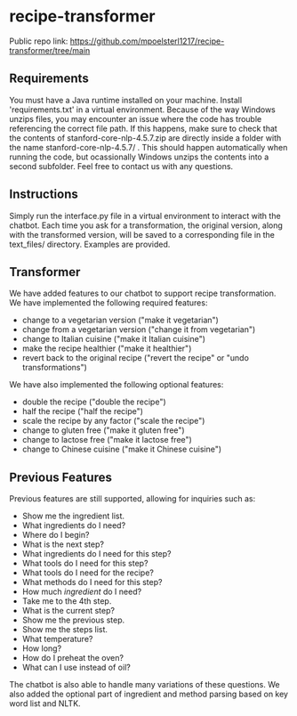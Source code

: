 # recipe-transformer

Public repo link: https://github.com/mpoelsterl1217/recipe-transformer/tree/main

## Requirements

You must have a Java runtime installed on your machine. Install 'requirements.txt' in a virtual environment. Because of the way Windows unzips files, you may encounter an issue where the code has trouble referencing the correct file path. If this happens, make sure to check that the contents of stanford-core-nlp-4.5.7.zip are directly inside a folder with the name stanford-core-nlp-4.5.7/ . This should happen automatically when running the code, but ocassionally Windows unzips the contents into a second subfolder. Feel free to contact us with any questions.

## Instructions

Simply run the interface.py file in a virtual environment to interact with the chatbot. Each time you ask for a transformation, the original version, along with the transformed version, will be saved to a corresponding file in the text_files/ directory. Examples are provided.

## Transformer

We have added features to our chatbot to support recipe transformation. We have implemented the following required features:
- change to a vegetarian version ("make it vegetarian")
- change from a vegetarian version ("change it from vegetarian")
- change to Italian cuisine ("make it Italian cuisine")
- make the recipe healthier ("make it healthier")
- revert back to the original recipe ("revert the recipe" or "undo transformations")

We have also implemented the following optional features:
- double the recipe ("double the recipe")
- half the recipe ("half the recipe")
- scale the recipe by any factor ("scale the recipe")
- change to gluten free ("make it gluten free")
- change to lactose free ("make it lactose free")
- change to Chinese cuisine ("make it Chinese cuisine")

## Previous Features

Previous features are still supported, allowing for inquiries such as:
- Show me the ingredient list.
- What ingredients do I need?
- Where do I begin?
- What is the next step?
- What ingredients do I need for this step?
- What tools do I need for this step?
- What tools do I need for the recipe?
- What methods do I need for this step?
- How much *ingredient* do I need?
- Take me to the 4th step.
- What is the current step?
- Show me the previous step.
- Show me the steps list.
- What temperature?
- How long?
- How do I preheat the oven?
- What can I use instead of oil?

The chatbot is also able to handle many variations of these questions.
We also added the optional part of ingredient and method parsing based on key word list and NLTK.

